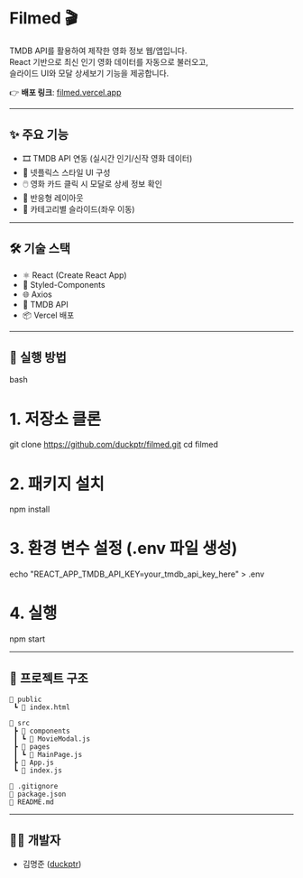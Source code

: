 # Filmed 🎬

TMDB API를 활용하여 제작한 영화 정보 웹/앱입니다.  
React 기반으로 최신 인기 영화 데이터를 자동으로 불러오고,  
슬라이드 UI와 모달 상세보기 기능을 제공합니다.

👉 **배포 링크**: [filmed.vercel.app](https://filmed-3153r0429-chorongs-projects.vercel.app/)

---

## ✨ 주요 기능

- 🎞️ TMDB API 연동 (실시간 인기/신작 영화 데이터)
- 🎨 넷플릭스 스타일 UI 구성
- 🖱️ 영화 카드 클릭 시 모달로 상세 정보 확인
- 📱 반응형 레이아웃
- 🔁 카테고리별 슬라이드(좌우 이동)

---

## 🛠 기술 스택

- ⚛️ React (Create React App)
- 💅 Styled-Components
- 🌐 Axios
- 🔐 TMDB API
- 📦 Vercel 배포

---

## 🚀 실행 방법

bash
# 1. 저장소 클론
git clone https://github.com/duckptr/filmed.git
cd filmed

# 2. 패키지 설치
npm install

# 3. 환경 변수 설정 (.env 파일 생성)
echo "REACT_APP_TMDB_API_KEY=your_tmdb_api_key_here" > .env

# 4. 실행
npm start

---

## 📁 프로젝트 구조

```
📂 public
 ┗ 📜 index.html

📂 src
 ┣ 📂 components
 ┃ ┗ 📜 MovieModal.js
 ┣ 📂 pages
 ┃ ┗ 📜 MainPage.js
 ┣ 📜 App.js
 ┗ 📜 index.js

📜 .gitignore
📜 package.json
📜 README.md
```


---

## 👨‍💻 개발자

- 김명준 ([duckptr](https://github.com/duckptr))
